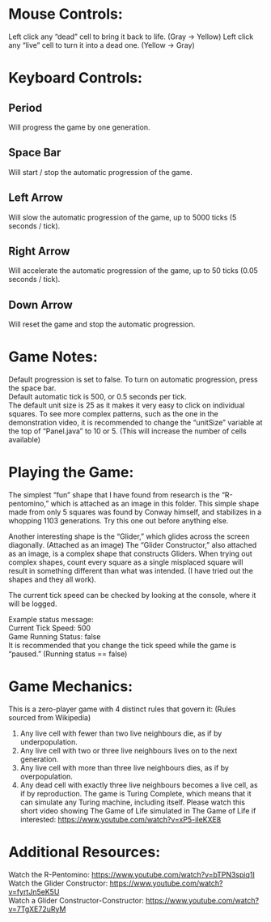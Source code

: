 # Mouse Controls:
Left click any “dead” cell to bring it back to life. (Gray -> Yellow)
Left click any “live” cell to turn it into a dead one. (Yellow -> Gray)

# Keyboard Controls:
## Period
Will progress the game by one generation.
## Space Bar 
Will start / stop the automatic progression of the game.
## Left Arrow 
Will slow the automatic progression of the game, up to 5000 ticks (5 seconds / tick).
## Right Arrow
Will accelerate the automatic progression of the game, up to 50 ticks (0.05 seconds / tick).
## Down Arrow 
Will reset the game and stop the automatic progression.

# Game Notes:
Default progression is set to false. To turn on automatic progression, press the space bar.  
Default automatic tick is 500, or 0.5 seconds per tick.  
The default unit size is 25 as it makes it very easy to click on individual squares. To see more complex patterns, such as the one in the demonstration video, it is recommended to change the “unitSize” variable at the top of “Panel.java” to 10 or 5. (This will increase the number of cells available)

# Playing the Game:
The simplest “fun” shape that I have found from research is the “R-pentomino,” which is attached as an image in this folder. This simple shape made from only 5 squares was found by Conway himself, and stabilizes in a whopping 1103 generations. Try this one out before anything else.

Another interesting shape is the “Glider,” which glides across the screen diagonally. (Attached as an image) The “Glider Constructor,” also attached as an image, is a complex shape that constructs Gliders. When trying out complex shapes, count every square as a single misplaced square will result in something different than what was intended. (I have tried out the shapes and they all work).

The current tick speed can be checked by looking at the console, where it will be logged.

Example status message:  
Current Tick Speed: 500  
Game Running Status: false  
It is recommended that you change the tick speed while the game is “paused.” (Running status == false)

# Game Mechanics:
This is a zero-player game with 4 distinct rules that govern it: (Rules sourced from Wikipedia)
1.	Any live cell with fewer than two live neighbours die, as if by underpopulation.
2.	Any live cell with two or three live neighbours lives on to the next generation.
3.	Any live cell with more than three live neighbours dies, as if by overpopulation.
4.	Any dead cell with exactly three live neighbours becomes a live cell, as if by reproduction.
The game is Turing Complete, which means that it can simulate any Turing machine, including itself. Please watch this short video showing The Game of Life simulated in The Game of Life if interested:
https://www.youtube.com/watch?v=xP5-iIeKXE8

# Additional Resources:
Watch the R-Pentomino: https://www.youtube.com/watch?v=bTPN3spiq1I  
Watch the Glider Constructor: https://www.youtube.com/watch?v=fyrtJn5eK5U  
Watch a Glider Constructor-Constructor: https://www.youtube.com/watch?v=7TgXE72uRyM  
